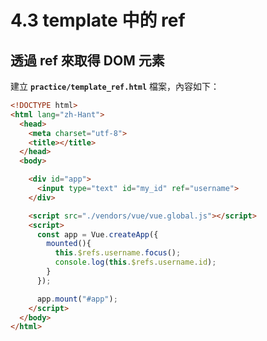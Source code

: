 # 4.3 template 中的 ref

## 透過 ref 來取得 DOM 元素

建立 **`practice/template_ref.html`** 檔案，內容如下：

```html
<!DOCTYPE html>
<html lang="zh-Hant">
  <head>
    <meta charset="utf-8">
    <title></title>
  </head>
  <body>

    <div id="app">
      <input type="text" id="my_id" ref="username">
    </div>

    <script src="./vendors/vue/vue.global.js"></script>
    <script>
      const app = Vue.createApp({
        mounted(){
          this.$refs.username.focus();
          console.log(this.$refs.username.id);
        }
      });

      app.mount("#app");
    </script>
  </body>
</html>
```



